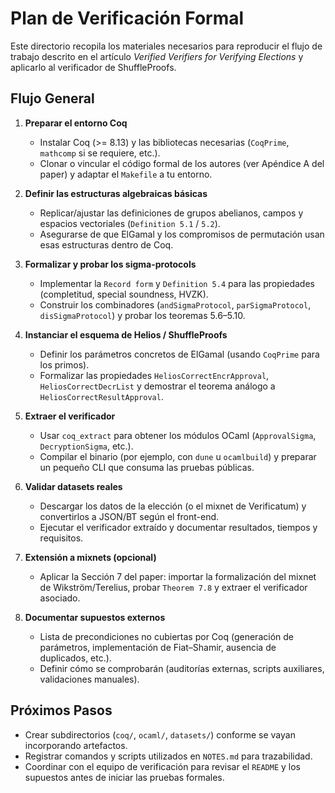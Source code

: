 # Plan de Verificación Formal

Este directorio recopila los materiales necesarios para reproducir el flujo de trabajo descrito en el artículo *Verified Verifiers for Verifying Elections* y aplicarlo al verificador de ShuffleProofs.

## Flujo General

1. **Preparar el entorno Coq**
   - Instalar Coq (>= 8.13) y las bibliotecas necesarias (`CoqPrime`, `mathcomp` si se requiere, etc.).
   - Clonar o vincular el código formal de los autores (ver Apéndice A del paper) y adaptar el `Makefile` a tu entorno.

2. **Definir las estructuras algebraicas básicas**
   - Replicar/ajustar las definiciones de grupos abelianos, campos y espacios vectoriales (`Definition 5.1` / `5.2`).
   - Asegurarse de que ElGamal y los compromisos de permutación usan esas estructuras dentro de Coq.

3. **Formalizar y probar los sigma-protocols**
   - Implementar la `Record form` y `Definition 5.4` para las propiedades (completitud, special soundness, HVZK).
   - Construir los combinadores (`andSigmaProtocol`, `parSigmaProtocol`, `disSigmaProtocol`) y probar los teoremas 5.6–5.10.

4. **Instanciar el esquema de Helios / ShuffleProofs**
   - Definir los parámetros concretos de ElGamal (usando `CoqPrime` para los primos).
   - Formalizar las propiedades `HeliosCorrectEncrApproval`, `HeliosCorrectDecrList` y demostrar el teorema análogo a `HeliosCorrectResultApproval`.

5. **Extraer el verificador**
   - Usar `coq_extract` para obtener los módulos OCaml (`ApprovalSigma`, `DecryptionSigma`, etc.).
   - Compilar el binario (por ejemplo, con `dune` u `ocamlbuild`) y preparar un pequeño CLI que consuma las pruebas públicas.

6. **Validar datasets reales**
   - Descargar los datos de la elección (o el mixnet de Verificatum) y convertirlos a JSON/BT según el front-end.
   - Ejecutar el verificador extraído y documentar resultados, tiempos y requisitos.

7. **Extensión a mixnets (opcional)**
   - Aplicar la Sección 7 del paper: importar la formalización del mixnet de Wikström/Terelius, probar `Theorem 7.8` y extraer el verificador asociado.

8. **Documentar supuestos externos**
   - Lista de precondiciones no cubiertas por Coq (generación de parámetros, implementación de Fiat–Shamir, ausencia de duplicados, etc.).
   - Definir cómo se comprobarán (auditorías externas, scripts auxiliares, validaciones manuales).

## Próximos Pasos

- Crear subdirectorios (`coq/`, `ocaml/`, `datasets/`) conforme se vayan incorporando artefactos.
- Registrar comandos y scripts utilizados en `NOTES.md` para trazabilidad.
- Coordinar con el equipo de verificación para revisar el `README` y los supuestos antes de iniciar las pruebas formales.

